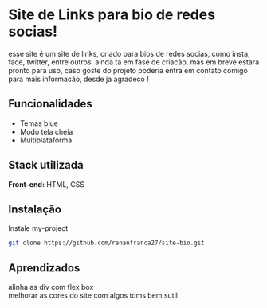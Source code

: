 # Site de Links para bio de redes socias!
esse site é um site de links, criado para bios  de redes socias, como insta, face, twitter, entre outros. ainda ta em fase de criacão, mas em breve estara pronto para uso, caso goste do projeto poderia entra em contato comigo para mais informacão, desde ja agradeco !



## Funcionalidades

- Temas blue
- Modo tela cheia
- Multiplataforma


## Stack utilizada

**Front-end:**  HTML, CSS 


## Instalação

Instale my-project 

```bash
git clone https://github.com/renanfranca27/site-bio.git
```
    
## Aprendizados

alinha as div com flex box <br>
melhorar as cores do site com algos toms bem sutil 
